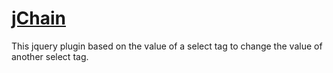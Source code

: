 [jChain](https://github.com/Jerry-Nil/jChain)
=================================================
This jquery plugin based on the value of a select
tag to change the value of another select tag.
